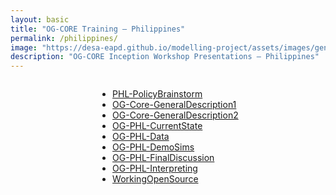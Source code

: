 ```yaml
---
layout: basic
title: "OG-CORE Training – Philippines"
permalink: /philippines/
image: "https://desa-eapd.github.io/modelling-project/assets/images/gen/blog/og-philippines.jpeg"
description: "OG-CORE Inception Workshop Presentations – Philippines"
---
```


<div style="max-width: 900px; margin: 0 auto; text-align: center;">

<ul style="display: inline-block; text-align: left;">
  <li><a href="https://eapd-drb.github.io/og-model/philippines/PHL-PolicyBrainstorm.pdf">PHL-PolicyBrainstorm</a></li>
  <li><a href="https://eapd-drb.github.io/og-model/philippines/OG-Core-GeneralDescription1.pdf">OG-Core-GeneralDescription1</a></li>
  <li><a href="https://eapd-drb.github.io/og-model/philippines/OG-Core-GeneralDescription2.pdf">OG-Core-GeneralDescription2</a></li>
  <li><a href="https://eapd-drb.github.io/og-model/philippines/OG-PHL-CurrentState.pdf">OG-PHL-CurrentState</a></li>
  <li><a href="https://eapd-drb.github.io/og-model/philippines/OG-PHL-Data.pdf">OG-PHL-Data</a></li>
  <li><a href="https://eapd-drb.github.io/og-model/philippines/OG-PHL-DemoSims.pdf">OG-PHL-DemoSims</a></li>
  <li><a href="https://eapd-drb.github.io/og-model/philippines/OG-PHL-FinalDiscussion.pdf">OG-PHL-FinalDiscussion</a></li>
  <li><a href="https://eapd-drb.github.io/og-model/philippines/OG-PHL-Interpreting.pdf">OG-PHL-Interpreting</a></li>
  <li><a href="https://eapd-drb.github.io/og-model/philippines/WorkingOpenSource.pdf">WorkingOpenSource</a></li>
</ul>

</div>
